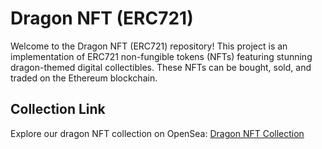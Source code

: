 # Dragon NFT (ERC721)

Welcome to the Dragon NFT (ERC721) repository! This project is an implementation of ERC721 non-fungible tokens (NFTs) featuring stunning dragon-themed digital collectibles. These NFTs can be bought, sold, and traded on the Ethereum blockchain.

## Collection Link

Explore our dragon NFT collection on OpenSea: [Dragon NFT Collection](https://testnets.opensea.io/collection/nft-collection-3474)
